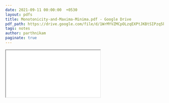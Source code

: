 ```yaml
---
date: 2021-09-11 00:00:00  +0530
layout: pdfs
title: Monotonicity-and-Maxima-Minima.pdf - Google Drive
pdf_path: https://drive.google.com/file/d/1WrMYVZMCpOLzqEXPtJKBtSIPzq5kSpvb/preview?usp=sharing
tags: notes
author: parthnikam
paginate: true
---
```


<iframe class="embed-pdf" src="{{ page.pdf_path }}#toolbar=0" seamless="seamless" scrolling="no" style="overflow:hidden"></iframe>
